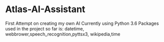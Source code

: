 # Atlas-AI-Assistant
First Attempt on creating my own AI
Currently using Python 3.6
Packages used in the project so far is: datetime, webbrower,speech_recognition,pyttsx3, wikipedia,time
